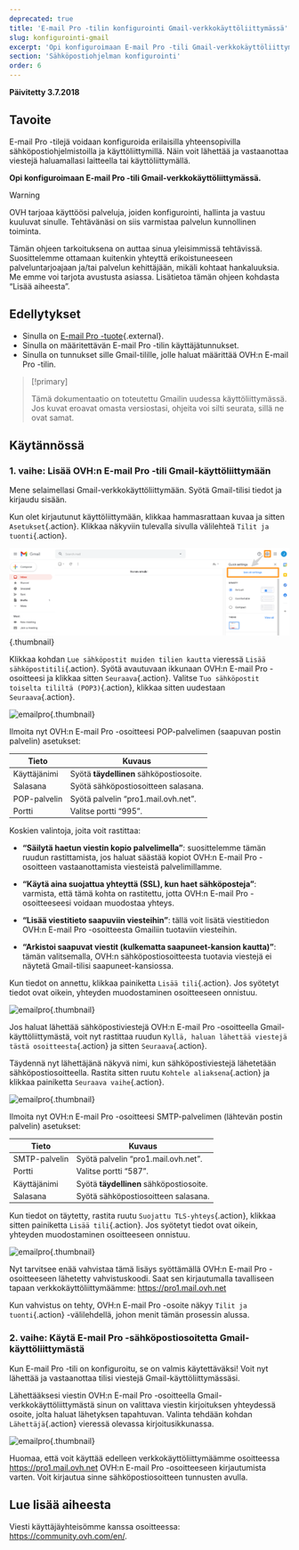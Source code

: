 ```yaml
---
deprecated: true
title: 'E-mail Pro -tilin konfigurointi Gmail-verkkokäyttöliittymässä'
slug: konfigurointi-gmail
excerpt: 'Opi konfiguroimaan E-mail Pro -tili Gmail-verkkokäyttöliittymässä'
section: 'Sähköpostiohjelman konfigurointi'
order: 6
---
```


**Päivitetty 3.7.2018**

## Tavoite

E-mail Pro -tilejä voidaan konfiguroida erilaisilla yhteensopivilla sähköpostiohjelmistoilla ja käyttöliittymillä. Näin voit lähettää ja vastaanottaa viestejä haluamallasi laitteella tai käyttöliittymällä.

**Opi konfiguroimaan E-mail Pro -tili Gmail-verkkokäyttöliittymässä.**

> [!warning]
>
> OVH tarjoaa käyttöösi palveluja, joiden konfigurointi, hallinta ja vastuu kuuluvat sinulle. Tehtävänäsi on siis varmistaa palvelun kunnollinen toiminta.
> 
> Tämän ohjeen tarkoituksena on auttaa sinua yleisimmissä tehtävissä. Suosittelemme ottamaan kuitenkin yhteyttä erikoistuneeseen palveluntarjoajaan ja/tai palvelun kehittäjään, mikäli kohtaat hankaluuksia. Me emme voi tarjota avustusta asiassa. Lisätietoa tämän ohjeen kohdasta “Lisää aiheesta”.
> 

## Edellytykset

- Sinulla on [E-mail Pro -tuote](https://www.ovh-hosting.fi/sahkopostit/email-pro/){.external}.
- Sinulla on määritettävän E-mail Pro -tilin käyttäjätunnukset.
- Sinulla on tunnukset sille Gmail-tilille, jolle haluat määrittää OVH:n E-mail Pro -tilin.

> [!primary]
>
> Tämä dokumentaatio on toteutettu Gmailin uudessa käyttöliittymässä. Jos kuvat eroavat omasta versiostasi, ohjeita voi silti seurata, sillä ne ovat samat.
>

## Käytännössä

### 1. vaihe: Lisää OVH:n E-mail Pro -tili Gmail-käyttöliittymään

Mene selaimellasi Gmail-verkkokäyttöliittymään. Syötä Gmail-tilisi tiedot ja kirjaudu sisään.

Kun olet kirjautunut käyttöliittymään, klikkaa hammasrattaan kuvaa ja sitten `Asetukset`{.action}. Klikkaa näkyviin tulevalla sivulla välilehteä `Tilit ja tuonti`{.action}. 

![emailpro](images/configuration-gmail-web-step1.png){.thumbnail}

Klikkaa kohdan `Lue sähköpostit muiden tilien kautta` vieressä `Lisää sähköpostitili`{.action}. Syötä avautuvaan ikkunaan OVH:n E-mail Pro -osoitteesi ja klikkaa sitten `Seuraava`{.action}. Valitse `Tuo sähköpostit toiselta tililtä (POP3)`{.action}, klikkaa sitten uudestaan `Seuraava`{.action}.

![emailpro](images/configuration-gmail-web-step2.png){.thumbnail}

Ilmoita nyt OVH:n E-mail Pro -osoitteesi POP-palvelimen (saapuvan postin palvelin) asetukset:

|Tieto|Kuvaus| 
|---|---| 
|Käyttäjänimi|Syötä **täydellinen** sähköpostiosoite.|  
|Salasana|Syötä sähköpostiosoitteen salasana.|
|POP-palvelin|Syötä palvelin “pro1.mail.ovh.net”.|
|Portti|Valitse portti “995”.|

Koskien valintoja, joita voit rastittaa:

- **“Säilytä haetun viestin kopio palvelimella”**: suosittelemme tämän ruudun rastittamista, jos haluat säästää kopiot OVH:n E-mail Pro -osoitteen vastaanottamista viesteistä palvelimillamme.

- **“Käytä aina suojattua yhteyttä (SSL), kun haet sähköposteja”**: varmista, että tämä kohta on rastitettu, jotta OVH:n E-mail Pro -osoitteeseesi voidaan muodostaa yhteys.

- **“Lisää viestitieto saapuviin viesteihin”**: tällä voit lisätä viestitiedon OVH:n E-mail Pro -osoitteesta Gmailiin tuotaviin viesteihin.

- **“Arkistoi saapuvat viestit (kulkematta saapuneet-kansion kautta)”**: tämän valitsemalla, OVH:n sähköpostiosoitteesta tuotavia viestejä ei näytetä Gmail-tilisi saapuneet-kansiossa.

Kun tiedot on annettu, klikkaa painiketta `Lisää tili`{.action}. Jos syötetyt tiedot ovat oikein, yhteyden muodostaminen osoitteeseen onnistuu. 

![emailpro](images/configuration-gmail-web-step3.png){.thumbnail}

Jos haluat lähettää sähköpostiviestejä OVH:n E-mail Pro -osoitteella Gmail-käyttöliittymästä, voit nyt rastittaa ruudun `Kyllä, haluan lähettää viestejä tästä osoitteesta`{.action} ja sitten `Seuraava`{.action}. 

Täydennä nyt lähettäjänä näkyvä nimi, kun sähköpostiviestejä lähetetään sähköpostiosoitteella. Rastita sitten ruutu `Kohtele aliaksena`{.action} ja klikkaa painiketta `Seuraava vaihe`{.action}.

![emailpro](images/configuration-gmail-web-step4.png){.thumbnail}

Ilmoita nyt OVH:n E-mail Pro -osoitteesi SMTP-palvelimen (lähtevän postin palvelin) asetukset:

|Tieto|Kuvaus| 
|---|---| 
|SMTP-palvelin|Syötä palvelin “pro1.mail.ovh.net”.|
|Portti|Valitse portti “587”.|
|Käyttäjänimi|Syötä **täydellinen** sähköpostiosoite.|  
|Salasana|Syötä sähköpostiosoitteen salasana.|

Kun tiedot on täytetty, rastita ruutu `Suojattu TLS-yhteys`{.action}, klikkaa sitten painiketta `Lisää tili`{.action}. Jos syötetyt tiedot ovat oikein, yhteyden muodostaminen osoitteeseen onnistuu. 

![emailpro](images/configuration-gmail-web-step5.png){.thumbnail}

Nyt tarvitsee enää vahvistaa tämä lisäys syöttämällä OVH:n E-mail Pro -osoitteeseen lähetetty vahvistuskoodi. Saat sen kirjautumalla tavalliseen tapaan verkkokäyttöliittymäämme: <https://pro1.mail.ovh.net> 

Kun vahvistus on tehty, OVH:n E-mail Pro -osoite näkyy `Tilit ja tuonti`{.action} -välilehdellä, johon menit tämän prosessin alussa.

### 2. vaihe: Käytä E-mail Pro -sähköpostiosoitetta Gmail-käyttöliittymästä

Kun E-mail Pro -tili on konfiguroitu, se on valmis käytettäväksi! Voit nyt lähettää ja vastaanottaa tilisi viestejä Gmail-käyttöliittymässäsi.

Lähettääksesi viestin OVH:n E-mail Pro -osoitteella Gmail-verkkokäyttöliittymästä sinun on valittava viestin kirjoituksen yhteydessä osoite, jolta haluat lähetyksen tapahtuvan. Valinta tehdään kohdan `Lähettäjä`{.action} vieressä olevassa kirjoitusikkunassa.

![emailpro](images/configuration-gmail-web-step6.png){.thumbnail}

Huomaa, että voit käyttää edelleen verkkokäyttöliittymäämme osoitteessa <https://pro1.mail.ovh.net> OVH:n E-mail Pro -osoitteeseen kirjautumista varten. Voit kirjautua sinne sähköpostiosoitteen tunnusten avulla.

## Lue lisää aiheesta

Viesti käyttäjäyhteisömme kanssa osoitteessa: <https://community.ovh.com/en/>.